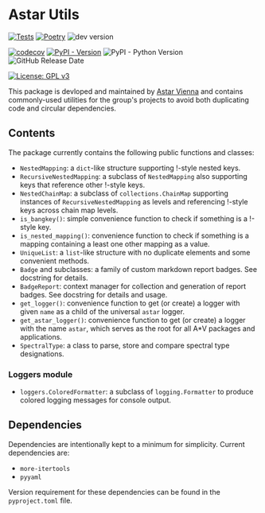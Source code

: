 # Astar Utils

[![Tests](https://github.com/AstarVienna/astar-utils/actions/workflows/tests.yml/badge.svg)](https://github.com/AstarVienna/astar-utils/actions/workflows/tests.yml)
[![Poetry](https://img.shields.io/endpoint?url=https://python-poetry.org/badge/v0.json)](https://python-poetry.org/)
![dev version](https://img.shields.io/badge/dynamic/toml?url=https%3A%2F%2Fraw.githubusercontent.com%2FAstarVienna%2Fastar-utils%2Fmain%2Fpyproject.toml&query=%24.project.version&label=dev%20version&color=teal)

[![codecov](https://codecov.io/gh/AstarVienna/astar-utils/graph/badge.svg)](https://codecov.io/gh/AstarVienna/astar-utils)
[![PyPI - Version](https://img.shields.io/pypi/v/astar-utils)](https://pypi.org/project/astar-utils/)
![PyPI - Python Version](https://img.shields.io/pypi/pyversions/astar-utils)
![GitHub Release Date](https://img.shields.io/github/release-date/AstarVienna/astar-utils)

[![License: GPL v3](https://img.shields.io/badge/License-GPLv3-blue.svg)](https://www.gnu.org/licenses/gpl-3.0)

This package is devloped and maintained by [Astar Vienna](https://github.com/AstarVienna) and contains commonly-used utilities for the group's projects to avoid both duplicating code and circular dependencies.

## Contents

The package currently contains the following public functions and classes:

- `NestedMapping`: a `dict`-like structure supporting !-style nested keys.
- `RecursiveNestedMapping`: a subclass of `NestedMapping` also supporting keys that reference other !-style keys.
- `NestedChainMap`: a subclass of `collections.ChainMap` supporting instances of `RecursiveNestedMapping` as levels and referencing !-style keys across chain map levels.
- `is_bangkey()`: simple convenience function to check if something is a !-style key.
- `is_nested_mapping()`: convenience function to check if something is a mapping containing a least one other mapping as a value.
- `UniqueList`: a `list`-like structure with no duplicate elements and some convenient methods.
- `Badge` and subclasses: a family of custom markdown report badges. See docstring for details.
- `BadgeReport`: context manager for collection and generation of report badges. See docstring for details and usage.
- `get_logger()`: convenience function to get (or create) a logger with given `name` as a child of the universal `astar` logger.
- `get_astar_logger()`: convenience function to get (or create) a logger with the name `astar`, which serves as the root for all A*V packages and applications.
- `SpectralType`: a class to parse, store and compare spectral type designations.

### Loggers module

- `loggers.ColoredFormatter`: a subclass of `logging.Formatter` to produce colored logging messages for console output.

## Dependencies

Dependencies are intentionally kept to a minimum for simplicity. Current dependencies are:

- `more-itertools`
- `pyyaml`

Version requirement for these dependencies can be found in the `pyproject.toml` file.
